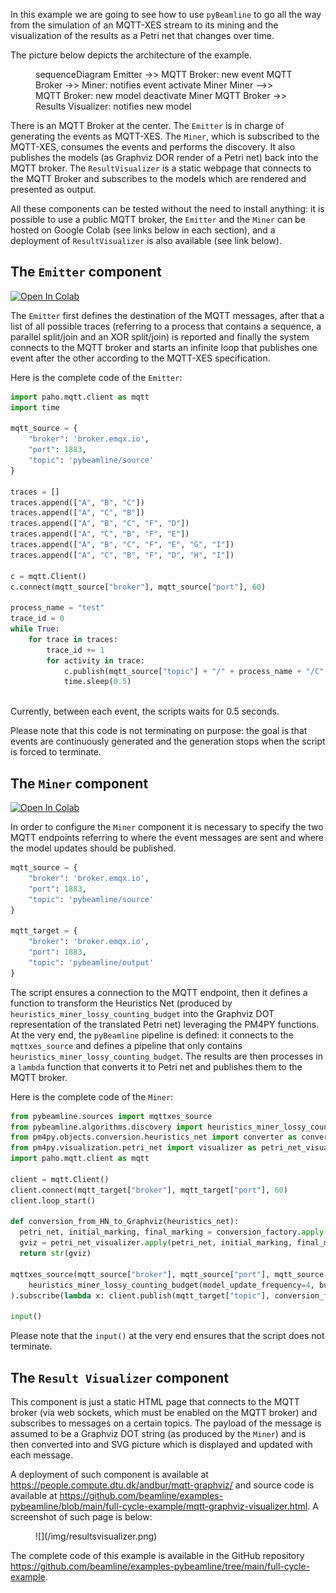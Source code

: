 In this example we are going to see how to use `pyBeamline` to go all the way from the simulation of an MQTT-XES stream to its mining and the visualization of the results as a Petri net that changes over time.

The picture below depicts the architecture of the example.

<figure>
<style>
    .actor {
        font-family: Arial !important;
    }
    .messageText {
        stroke: none !important;
    }
</style>
<div class="mermaid">
sequenceDiagram
    Emitter ->> MQTT Broker: new event
    MQTT Broker ->> Miner: notifies event
    activate Miner
    Miner -->> MQTT Broker: new model
    deactivate Miner
    MQTT Broker ->> Results Visualizer: notifies new model
</div>
</figure>

There is an MQTT Broker at the center. The `Emitter` is in charge of generating the events as MQTT-XES. The `Miner`, which is subscribed to the MQTT-XES, consumes the events and performs the discovery. It also publishes the models (as Graphviz DOR render of a Petri net) back into the MQTT broker. The `ResultVisualizer` is a static webpage that connects to the MQTT Broker and subscribes to the models which are rendered and presented as output.

All these components can be tested without the need to install anything: it is possible to use a public MQTT broker, the `Emitter` and the `Miner` can be hosted on Google Colab (see links below in each section), and a deployment of `ResultVisualizer` is also available (see link below).

## The `Emitter` component

<a target="_blank" href="https://colab.research.google.com/github/beamline/examples-pybeamline/blob/main/full-cycle-example/pybeamline_emitter.ipynb">
  <img src="https://colab.research.google.com/assets/colab-badge.svg" alt="Open In Colab"/>
</a>

The `Emitter` first defines the destination of the MQTT messages, after that a list of all possible traces (referring to a process that contains a sequence, a parallel split/join and an XOR split/join) is reported and finally the system connects to the MQTT broker and starts an infinite loop that publishes one event after the other according to the MQTT-XES specification.

Here is the complete code of the `Emitter`:

```python linenums="1"
import paho.mqtt.client as mqtt
import time

mqtt_source = {
    "broker": 'broker.emqx.io',
    "port": 1883,
    "topic": 'pybeamline/source'
}

traces = []
traces.append(["A", "B", "C"])
traces.append(["A", "C", "B"])
traces.append(["A", "B", "C", "F", "D"])
traces.append(["A", "C", "B", "F", "E"])
traces.append(["A", "B", "C", "F", "E", "G", "I"])
traces.append(["A", "C", "B", "F", "D", "H", "I"])

c = mqtt.Client()
c.connect(mqtt_source["broker"], mqtt_source["port"], 60)

process_name = "test"
trace_id = 0
while True:
    for trace in traces:
        trace_id += 1
        for activity in trace:
            c.publish(mqtt_source["topic"] + "/" + process_name + "/C" + str(trace_id) + "/" + activity, "{}")
            time.sleep(0.5)
            

```

Currently, between each event, the scripts waits for 0.5 seconds.

Please note that this code is not terminating on purpose: the goal is that events are continuously generated and the generation stops when the script is forced to terminate.


## The `Miner` component

<a target="_blank" href="https://colab.research.google.com/github/beamline/examples-pybeamline/blob/main/full-cycle-example/pybeamline_miner.ipynb">
  <img src="https://colab.research.google.com/assets/colab-badge.svg" alt="Open In Colab"/>
</a>

In order to configure the `Miner` component it is necessary to specify the two MQTT endpoints referring to where the event messages are sent and where the model updates should be published.

```python linenums="1"
mqtt_source = {
    "broker": 'broker.emqx.io',
    "port": 1883,
    "topic": 'pybeamline/source'
}

mqtt_target = {
    "broker": 'broker.emqx.io',
    "port": 1883,
    "topic": 'pybeamline/output'
}
```

The script ensures a connection to the MQTT endpoint, then it defines a function to transform the Heuristics Net (produced by `heuristics_miner_lossy_counting_budget` into the Graphviz DOT representation of the translated Petri net) leveraging the PM4PY functions. At the very end, the `pyBeamline` pipeline is defined: it connects to the `mqttxes_source` and defines a pipeline that only contains `heuristics_miner_lossy_counting_budget`. The results are then processes in a `lambda` function that converts it to Petri net and publishes them to the MQTT broker.

Here is the complete code of the `Miner`:

```python linenums="12"
from pybeamline.sources import mqttxes_source
from pybeamline.algorithms.discovery import heuristics_miner_lossy_counting_budget
from pm4py.objects.conversion.heuristics_net import converter as conversion_factory
from pm4py.visualization.petri_net import visualizer as petri_net_visualizer
import paho.mqtt.client as mqtt

client = mqtt.Client()
client.connect(mqtt_target["broker"], mqtt_target["port"], 60)
client.loop_start()

def conversion_from_HN_to_Graphviz(heuristics_net):
  petri_net, initial_marking, final_marking = conversion_factory.apply(heuristics_net)
  gviz = petri_net_visualizer.apply(petri_net, initial_marking, final_marking)
  return str(gviz)

mqttxes_source(mqtt_source["broker"], mqtt_source["port"], mqtt_source["topic"]).pipe(
    heuristics_miner_lossy_counting_budget(model_update_frequency=4, budget=1000, dependency_threshold=0.75)
).subscribe(lambda x: client.publish(mqtt_target["topic"], conversion_from_HN_to_Graphviz(x)))

input()
```

Please note that the `input()` at the very end ensures that the script does not terminate.


## The `Result Visualizer` component

This component is just a static HTML page that connects to the MQTT broker (via web sockets, which must be enabled on the MQTT broker) and subscribes to messages on a certain topics. The payload of the message is assumed to be a Graphviz DOT string (as produced by the `Miner`) and is then converted into and SVG picture which is displayed and updated with each message.

A deployment of such component is available at <https://people.compute.dtu.dk/andbur/mqtt-graphviz/> and source code is available at <https://github.com/beamline/examples-pybeamline/blob/main/full-cycle-example/mqtt-graphviz-visualizer.html>. A screenshot of such page is below:

<figure markdown>
  ![](/img/resultsvisualizer.png)
</figure>

The complete code of this example is available in the GitHub repository <https://github.com/beamline/examples-pybeamline/tree/main/full-cycle-example>.


